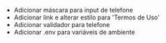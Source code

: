 * Adicionar máscara para input de telefone
* Adicionar link e alterar estilo para 'Termos de Uso'
* Adicionar validador para telefone
* Adicionar .env para variáveis de ambiente